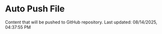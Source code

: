 # Auto Push File

Content that will be pushed to GitHub repository.
Last updated: 08/14/2025, 04:37:55 PM